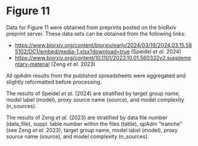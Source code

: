 # Figure 11

Data for Figure 11 were obtained from preprints posted on the bioRxiv preprint server. These data sets can be obtained from the following links:

- https://www.biorxiv.org/content/biorxiv/early/2024/03/19/2024.03.15.585102/DC1/embed/media-1.xlsx?download=true (Speidel _et al._ 2024)
- https://www.biorxiv.org/content/10.1101/2023.10.01.560332v2.supplementary-material (Zeng _et al._ 2023)

All qpAdm results from the published spreadsheets were aggregated and slightly reformatted before processing.

The results of Speidel _et al._ (2024) are stratified by target group name, model label (model), proxy source name (source), and model complexity (n_sources).

The results of Zeng _et al._ (2023) are stratified by data file number (data_file), suppl. table number within the files (table), qpAdm "tranche" (see Zeng _et al._ 2023), target group name, model label (model), proxy source name (source), and model complexity (n_sources).